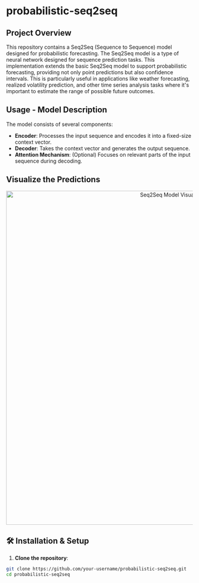 # probabilistic-seq2seq
 
## Project Overview
This repository contains a Seq2Seq (Sequence to Sequence) model designed for probabilistic forecasting. The Seq2Seq model is a type of neural network designed for sequence prediction tasks. This implementation extends the basic Seq2Seq model to support probabilistic forecasting, providing not only point predictions but also confidence intervals. This is particularly useful in applications like weather forecasting, realized volatility prediction, and other time series analysis tasks where it's important to estimate the range of possible future outcomes.

## Usage - Model Description
The model consists of several components:
- **Encoder**: Processes the input sequence and encodes it into a fixed-size context vector.
- **Decoder**: Takes the context vector and generates the output sequence.
- **Attention Mechanism**: (Optional) Focuses on relevant parts of the input sequence during decoding.

## Visualize the Predictions
<p align="center">
    <img src="https://i.imgur.com/nenSomS.png" alt="Seq2Seq Model Visualization" width="900"/>
</p>

## 🛠 Installation & Setup

1. **Clone the repository**:
  ```bash
  git clone https://github.com/your-username/probabilistic-seq2seq.git
  cd probabilistic-seq2seq
  ```
